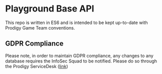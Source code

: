 # Playground Base API

This repo is written in ES6 and is intended to be kept up-to-date with Prodigy Game Team conventions. 

## GDPR Compliance
Please note, in order to maintain GDPR compliance, any changes to any database requires the InfoSec Squad to be notified. Please do so through the Prodigy ServiceDesk ([link](https://prodigygame.atlassian.net/servicedesk/customer/portal/1/group/9/create/42))
